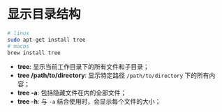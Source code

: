 # 显示目录结构

```bash
# linux
sudo apt-get install tree
# macos
brew install tree
```

- **tree**: 显示当前工作目录下的所有文件和子目录；
- **tree /path/to/directory**: 显示特定路径 `/path/to/directory` 下的所有内容；
- **tree -a**: 包括隐藏文件在内的全部文件；
- **tree -h**: 与 `-a` 结合使用时，会显示每个文件的大小；
